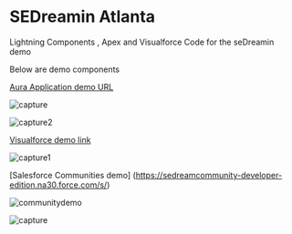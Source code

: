 # SEDreamin Atlanta
Lightning Components , Apex and Visualforce Code for the seDreamin demo 

<p> Below are demo components </p>

[Aura Application demo URL ](https://sedreambmo-dev-ed.lightning.force.com/c/SalesLeaderBoardApp.app)

![capture](https://cloud.githubusercontent.com/assets/2276156/12876744/96ee0c58-cdd4-11e5-86b6-f09f2dbc0e00.PNG)


![capture2](https://cloud.githubusercontent.com/assets/2276156/12876786/3df68430-cdd5-11e5-83df-5d3e09cb9092.PNG)

[Visualforce demo link  ](https://sedreambmo-dev-ed--c.na30.visual.force.com/apex/SalesLeaderBoard)

![capture1](https://cloud.githubusercontent.com/assets/2276156/12876763/df8080cc-cdd4-11e5-9493-57ff4d7b3ced.PNG)

[Salesforce Communities demo] (https://sedreamcommunity-developer-edition.na30.force.com/s/)

![communitydemo](https://cloud.githubusercontent.com/assets/2276156/13037184/757e4fe0-d349-11e5-979e-6ed42a618f4e.PNG)


![capture](https://cloud.githubusercontent.com/assets/2276156/13037190/930d1492-d349-11e5-98a8-2b26a5c49d84.PNG)
